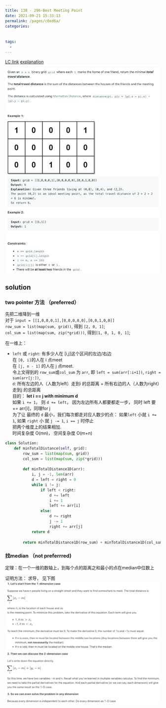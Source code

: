 ```yaml
---
title: 138 - 296-Best Meeting Point
date: 2021-09-21 15:33:13
permalink: /pages/c0ed6a/
categories:
  

tags:
  - 
---
```

[LC link](https://leetcode.com/problems/best-meeting-point/)
[explanation](https://leetcode-cn.com/problems/best-meeting-point/solution/zui-jia-de-peng-tou-di-dian-by-leetcode/)
![](https://raw.githubusercontent.com/emmableu/image/master/296-0.png)

## solution

### two pointer 方法 （preferred）
先把二维降到一维   
对于 `input = [[1,0,0,0,1],[0,0,0,0,0],[0,0,1,0,0]]`   
`row_sum = list(map(sum, grid))`,  得到 `[2, 0, 1]`;  
`col_sum = list(map(sum, zip(*grid)))`, 得到`[1, 0, 1, 0, 1]`;  

在一维上：
- `left` 或 `right`: 有多少人在 [i,j]这个区间的左边/右边  
在 `[0, i]`的人在 i 点meet  
在 `[j, n - 1]` 的人在 j 点meet.  
令上文得到的 `row_sum`或`col_sum` 为 `arr`, 即 `left = sum(arr[:i+1])`, `right = sum(arr[j:])`,  
`d`: 所有左边的人（人数为left）走到i 的总距离 +  所有右边的人（人数为right）走到j 的总距离   
目的： **let i == j with minimum d**    
如果 `i += 1`， 则 `d += left`， 因为左边所有人都要都走一步， 同时 left 要 += arr[i]，同理for j    
为了让 最终的 `d` 最小，我们每次都走对应人数少的点： 如果`left` 小就 `i += 1`, 如果 `right` 小 就 `j -= 1`, `i == j` 时停止  
把两个维度上的结果相加.   
时间复杂度 O(mn)， 空间复杂度 O(m+n)   
```python
class Solution:
    def minTotalDistance(self, grid):
        row_sum = list(map(sum, grid))
        col_sum = list(map(sum, zip(*grid)))

        def minTotalDistance1D(arr):
            i, j = -1, len(arr)
            d = left = right = 0
            while i != j:
                if left < right:
                    d += left
                    i += 1
                    left += arr[i]
                else:
                    d += right
                    j -= 1
                    right += arr[j]
            return d

        return minTotalDistance1D(row_sum) + minTotalDistance1D(col_sum)
```

### 找median （not preferrred)
定理：在一个一维的数轴上，到每个点的距离之和最小的点在median中位数上

证明方法： 求导， 见下图
![](https://raw.githubusercontent.com/emmableu/image/master/296-1.png)
